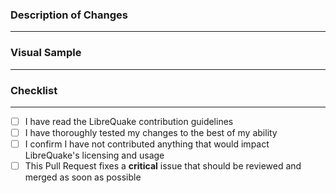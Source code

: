 ### Description of Changes
---
<!-- Replace this text with an overview of your changes made in this Pull Request. Please use your best judgement here, do not be verbose to the point that you are giving an exact step-by-step of your workflow, but do not undersell the changes made. If this Pull Request addresses an open issue, you should reference that too. -->

### Visual Sample
---
<!-- Replace this text with a media attachment or code test snippet that demonstrates the functionality of your changes. Please be mindful that GitHub is a platform for everyone, refrain from sending big attachments that could take a very long time to download for users with slow internet speeds. -->

### Checklist
---

- [ ] I have read the LibreQuake contribution guidelines
- [ ] I have thoroughly tested my changes to the best of my ability
- [ ] I confirm I have not contributed anything that would impact LibreQuake's licensing and usage
- [ ] This Pull Request fixes a **critical** issue that should be reviewed and merged as soon as possible
